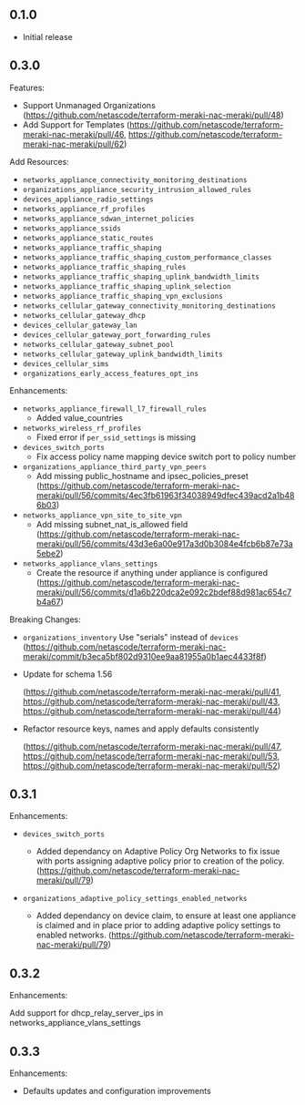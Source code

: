 ## 0.1.0

- Initial release

## 0.3.0

Features:

- Support Unmanaged Organizations (https://github.com/netascode/terraform-meraki-nac-meraki/pull/48)
- Add Support for Templates (https://github.com/netascode/terraform-meraki-nac-meraki/pull/46, https://github.com/netascode/terraform-meraki-nac-meraki/pull/62)

Add Resources:

- `networks_appliance_connectivity_monitoring_destinations`
- `organizations_appliance_security_intrusion_allowed_rules`
- `devices_appliance_radio_settings`
- `networks_appliance_rf_profiles`
- `networks_appliance_sdwan_internet_policies`
- `networks_appliance_ssids`
- `networks_appliance_static_routes`
- `networks_appliance_traffic_shaping`
- `networks_appliance_traffic_shaping_custom_performance_classes`
- `networks_appliance_traffic_shaping_rules`
- `networks_appliance_traffic_shaping_uplink_bandwidth_limits`
- `networks_appliance_traffic_shaping_uplink_selection`
- `networks_appliance_traffic_shaping_vpn_exclusions`
- `networks_cellular_gateway_connectivity_monitoring_destinations`
- `networks_cellular_gateway_dhcp`
- `devices_cellular_gateway_lan`
- `devices_cellular_gateway_port_forwarding_rules`
- `networks_cellular_gateway_subnet_pool`
- `networks_cellular_gateway_uplink_bandwidth_limits`
- `devices_cellular_sims`
- `organizations_early_access_features_opt_ins`

Enhancements:

- `networks_appliance_firewall_l7_firewall_rules`
    - Added value_countries
- `networks_wireless_rf_profiles`
    - Fixed error if `per_ssid_settings` is missing
- `devices_switch_ports` 
    - Fix access policy name mapping device switch port to policy number
- `organizations_appliance_third_party_vpn_peers`
    - Add missing public_hostname and ipsec_policies_preset (https://github.com/netascode/terraform-meraki-nac-meraki/pull/56/commits/4ec3fb61963f34038949dfec439acd2a1b486b03)
- `networks_appliance_vpn_site_to_site_vpn` 
    - Add missing subnet_nat_is_allowed field (https://github.com/netascode/terraform-meraki-nac-meraki/pull/56/commits/43d3e6a00e917a3d0b3084e4fcb6b87e73a5ebe2)
- `networks_appliance_vlans_settings`
   - Create the resource if anything under appliance is configured (https://github.com/netascode/terraform-meraki-nac-meraki/pull/56/commits/d1a6b220dca2e092c2bdef88d981ac654c7b4a67)

Breaking Changes:

- `organizations_inventory` Use "serials" instead of `devices` (https://github.com/netascode/terraform-meraki-nac-meraki/commit/b3eca5bf802d9310ee9aa81955a0b1aec4433f8f)

- Update for schema 1.56

    (https://github.com/netascode/terraform-meraki-nac-meraki/pull/41, https://github.com/netascode/terraform-meraki-nac-meraki/pull/43, https://github.com/netascode/terraform-meraki-nac-meraki/pull/44)

- Refactor resource keys, names and apply defaults consistently

     (https://github.com/netascode/terraform-meraki-nac-meraki/pull/47, https://github.com/netascode/terraform-meraki-nac-meraki/pull/53, https://github.com/netascode/terraform-meraki-nac-meraki/pull/52)



## 0.3.1

Enhancements:

- `devices_switch_ports`
    - Added dependancy on Adaptive Policy Org Networks to fix issue with ports assigning adaptive policy prior to creation of the policy. (https://github.com/netascode/terraform-meraki-nac-meraki/pull/79)

- `organizations_adaptive_policy_settings_enabled_networks`
    - Added dependancy on device claim, to ensure at least one appliance is claimed and in place prior to adding adaptive policy settings to enabled networks. (https://github.com/netascode/terraform-meraki-nac-meraki/pull/79)

## 0.3.2

Enhancements:

Add support for dhcp_relay_server_ips in networks_appliance_vlans_settings

## 0.3.3

Enhancements:

- Defaults updates and configuration improvements
